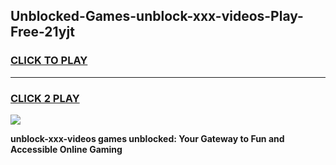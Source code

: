 
## Unblocked-Games-unblock-xxx-videos-Play-Free-21yjt
<h3>
<a href="https://premium76.site?title=unblock-xxx-videos&ref=18A1">CLICK TO PLAY</a></h3>
<hr>

<h3>
<a href="https://premium76.site?title=unblock-xxx-videos&ref=18A1">CLICK 2 PLAY</a>
  
</h3>

<a href="https://premium76.site?title=unblock-xxx-videos&ref=18A1"><img src="https://clearcache.store/games.png"></a>


**unblock-xxx-videos games unblocked: Your Gateway to Fun and Accessible Online Gaming**
